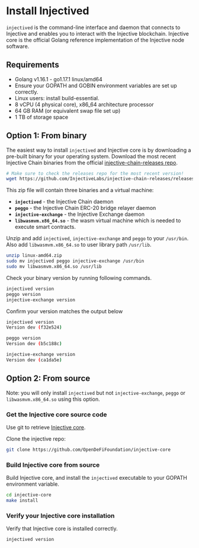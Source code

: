 # Install Injectived

`injectived` is the command-line interface and daemon that connects to Injective and enables you to interact with the Injective blockchain. Injective core is the official Golang reference implementation of the Injective node software.

## Requirements

* Golang v1.16.1 - go1.17.1 linux/amd64
* Ensure your GOPATH and GOBIN environment variables are set up correctly.
* Linux users: install build-essential.
* 8 vCPU (4 physical core), x86\_64 architecture processor
* 64 GB RAM (or equivalent swap file set up)
* 1 TB of storage space

## Option 1: From binary

The easiest way to install `injectived` and Injective core is by downloading a pre-built binary for your operating system. Download the most recent Injective Chain binaries from the official [injective-chain-releases repo](https://github.com/InjectiveLabs/injective-chain-releases).

```bash
# Make sure to check the releases repo for the most recent version!
wget https://github.com/InjectiveLabs/injective-chain-releases/releases/download/v1.10.0-1679065799/linux-amd64.zip
```

This zip file will contain three binaries and a virtual machine:

* **`injectived`** - the Injective Chain daemon
* **`peggo`** - the Injective Chain ERC-20 bridge relayer daemon
* **`injective-exchange`** - the Injective Exchange daemon
* **`libwasmvm.x86_64.so`** - the wasm virtual machine which is needed to execute smart contracts.

Unzip and add `injectived`, `injective-exchange` and `peggo` to your `/usr/bin`. Also add `libwasmvm.x86_64.so` to user library path `/usr/lib`.

```bash
unzip linux-amd64.zip
sudo mv injectived peggo injective-exchange /usr/bin
sudo mv libwasmvm.x86_64.so /usr/lib
```

Check your binary version by running following commands.

```bash
injectived version
peggo version
injective-exchange version
```

Confirm your version matches the output below

```bash
injectived version
Version dev (f32e524)

peggo version
Version dev (b5c188c)

injective-exchange version
Version dev (ca1da5e)
```

## Option 2: From source

Note: you will only install `injectived` but not `injective-exchange`, `peggo` or `libwasmvm.x86_64.so` using this option.

### Get the Injective core source code

Use git to retrieve [Injective core](https://github.com/OpenDeFiFoundation/injective-core).

Clone the injective repo:

```bash
git clone https://github.com/OpenDeFiFoundation/injective-core
```

### Build Injective core from source

Build Injective core, and install the `injectived` executable to your GOPATH environment variable.

```bash
cd injective-core
make install
```

### Verify your Injective core installation

Verify that Injective core is installed correctly.

```bash
injectived version
```
